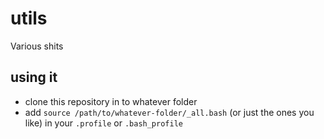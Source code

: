 # utils
Various shits

## using it

* clone this repository in to whatever folder
* add `source /path/to/whatever-folder/_all.bash` (or just the ones you like) in your `.profile` or `.bash_profile`

